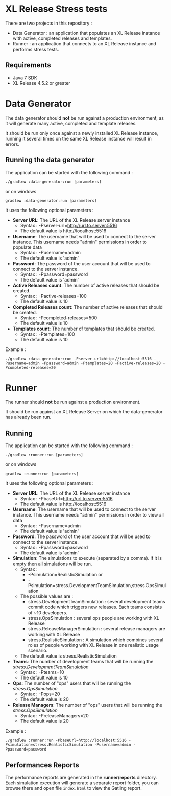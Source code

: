 # XL Release Stress tests

There are two projects in this repository :

- Data Generator : an application that populates an XL Release instance with active, completed releases and templates.
- Runner : an application that connects to an XL Release instance and performs stress tests.

## Requirements

- Java 7 SDK
- XL Release 4.5.2 or greater

# Data Generator

The data generator should **not** be run against a production environment, as it will generate many active, completed and template releases.

It should be run only once against a newly installed XL Release instance, running it several times on the same XL Release instance will result in errors.


## Running the data generator

The application can be started with the following command :

    ./gradlew :data-generator:run [parameters]

or on windows

    gradlew :data-generator:run [parameters]

It uses the following optional parameters :

- **Server URL**: The URL of the XL Release server instance
    - Syntax : -Pserver-url=http://url.to.server:5516
    - The default value is http://localhost:5516
- **Username**: The username that will be used to connect to the server instance. This username needs "admin" permissions in order to populate data
    - Syntax : -Pusername=admin
    - The default value is 'admin'
- **Password**: The password of the user account that will be used to connect to the server instance.
    - Syntax : -Ppassword=password
    - The default value is 'admin'
- **Active Releases count**: The number of active releases that should be created.
    - Syntax : -Pactive-releases=100
    - The default value is 10
- **Completed Releases count**: The number of active releases that should be created.
    - Syntax : -Pcompleted-releases=500
    - The default value is 10
- **Templates count**: The number of templates that should be created.
    - Syntax : -Ptemplates=100
    - The default value is 10

Example :

    ./gradlew :data-generator:run -Pserver-url=http://localhost:5516 -Pusername=admin -Ppassword=admin -Ptemplates=20 -Pactive-releases=20 -Pcompleted-releases=20

# Runner

The runner should **not** be run against a production environment.

It should be run against an XL Release Server on which the data-generator has already been run.

## Running

The application can be started with the following command :

    ./gradlew :runner:run [parameters]

or on windows

    gradlew :runner:run [parameters]

It uses the following optional parameters :

- **Server URL**: The URL of the XL Release server instance
    - Syntax : -PbaseUrl=http://url.to.server:5516
    - The default value is http://localhost:5516
- **Username**: The username that will be used to connect to the server instance. This username needs "admin" permissions in order to view all data
    - Syntax : -Pusername=admin
    - The default value is 'admin'
- **Password**: The password of the user account that will be used to connect to the server instance.
    - Syntax : -Ppassword=password
    - The default value is 'admin'
- **Simulation**: The simulations to execute (separated by a comma). If it is empty then all simulations will be run.
    - Syntax :
        - -Psimulation=RealisticSimulation or
        - -Psimulation=stress.DevelopmentTeamSimulation,stress.OpsSimulation
    - The possible values are :
        - stress.DevelopmentTeamSimulation : several development teams commit code which triggers new releases. Each teams consists of ~10 developers.
        - stress.OpsSimulation : several ops people are working with XL Release
        - stress.ReleaseManagerSimulation : several release managers are working with XL Release
        - stress.RealisticSimulation : A simulation which combines several roles of people working with XL Release in one realistic usage scenario.
    - The default value is stress.RealisticSimulation
- **Teams**: The number of development teams that will be running the *stress.DevelopmentTeamSimulation*
    - Syntax : -Pteams=10
    - The default value is 10
- **Ops**: The number of "ops" users that will be running the *stress.OpsSimulation*
    - Syntax : -Pops=20
    - The default value is 20
- **Release Managers**: The number of "ops" users that will be running the *stress.OpsSimulation*
    - Syntax : -PreleaseManagers=20
    - The default value is 20

Example :

    ./gradlew :runner:run -PbaseUrl=http://localhost:5516 -Psimulation=stress.RealisticSimulation -Pusername=admin -Ppassword=password

## Performances Reports

The performance reports are generated in the **runner/reports** directory. Each simulation execution will generate a separate report folder, you can browse there and open file `index.html` to view the Gatling report.
